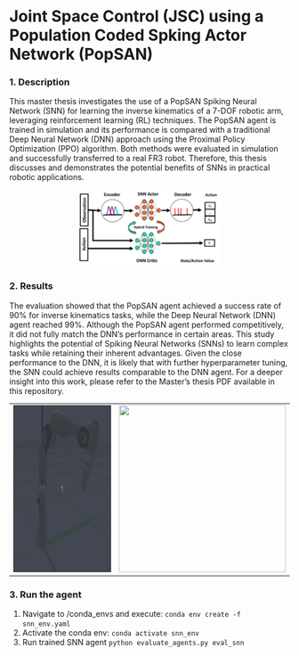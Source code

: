 # Joint Space Control (JSC) using a Population Coded Spking Actor Network (PopSAN)

### 1. Description

This master thesis investigates the use of a PopSAN Spiking Neural Network (SNN) for learning the inverse kinematics of a 7-DOF robotic arm, leveraging reinforcement learning (RL) techniques. The PopSAN agent is trained in simulation and its performance is compared with a traditional Deep Neural Network (DNN) approach using the Proximal Policy Optimization (PPO) algorithm. 
Both methods were evaluated in simulation and successfully transferred to a real FR3 robot. Therefore, this thesis discusses and demonstrates the potential benefits of SNNs in practical robotic applications.

<div align="center">
 <img src="assets/popsan_setup.png" style="width: 50%;"/>
</div>

### 2. Results

The evaluation showed that the PopSAN agent achieved a success rate of 90% for inverse kinematics tasks, while the Deep Neural Network (DNN) agent reached 99%. 
Although the PopSAN agent performed competitively, it did not fully match the DNN’s performance in certain areas. This study highlights the potential of Spiking Neural Networks (SNNs) to learn complex tasks while retaining their inherent advantages. Given the close performance to the DNN, it is likely that with further hyperparameter tuning, the SNN could achieve results comparable to the DNN agent. For a deeper insight into this work, please refer to the Master’s thesis PDF available in this repository.

<table align="center">
  <tr>
    <td align="center">
      <img src="assets/snn_agent_demo.gif" width="300" height="300"/>
    </td>
    <td align="center">
      <img src="assets/snn_agent_sim2real_demo.gif" width="300" height="300"/>
    </td>
  </tr>
</table>

### 3. Run the agent

1. Navigate to /conda_envs and execute: ```conda env create -f snn_env.yaml```
2. Activate the conda env: ```conda activate snn_env```
3. Run trained SNN agent ```python evaluate_agents.py eval_snn```





